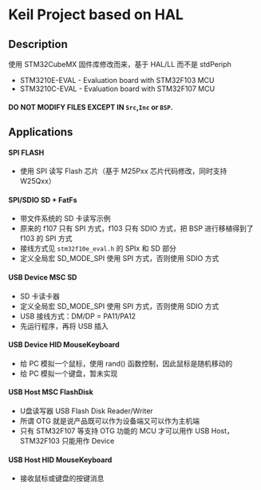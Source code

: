 # Keil Project based on HAL

## Description

使用 STM32CubeMX 固件库修改而来，基于 HAL/LL 而不是 stdPeriph

- STM3210E-EVAL - Evaluation board with STM32F103 MCU
- STM3210C-EVAL - Evaluation board with STM32F107 MCU

#### DO NOT MODIFY FILES EXCEPT IN `Src`,`Inc` or `BSP`.

## Applications

#### SPI FLASH

- 使用 SPI 读写 Flash 芯片（基于 M25Pxx 芯片代码修改，同时支持 W25Qxx）

#### SPI/SDIO SD + FatFs

- 带文件系统的 SD 卡读写示例
- 原来的 f107 只有 SPI 方式，f103 只有 SDIO 方式，把 BSP 进行移植得到了 f103 的 SPI 方式
- 接线方式见 `stm32f10e_eval.h` 的 SPIx 和 SD 部分
- 定义全局宏 SD_MODE_SPI 使用 SPI 方式，否则使用 SDIO 方式

#### USB Device MSC SD

- SD 卡读卡器
- 定义全局宏 SD_MODE_SPI 使用 SPI 方式，否则使用 SDIO 方式
- USB 接线方式：DM/DP = PA11/PA12
- 先运行程序，再将 USB 插入

#### USB Device HID MouseKeyboard

- 给 PC 模拟一个鼠标，使用 rand() 函数控制，因此鼠标是随机移动的
- 给 PC 模拟一个键盘，暂未实现

#### USB Host MSC FlashDisk

- U盘读写器 USB Flash Disk Reader/Writer
- 所谓 OTG 就是说产品既可以作为设备端又可以作为主机端
- 只有 STM32F107 等支持 OTG 功能的 MCU 才可以用作 USB Host，STM32F103 只能用作 Device

#### USB Host HID MouseKeyboard

- 接收鼠标或键盘的按键消息
